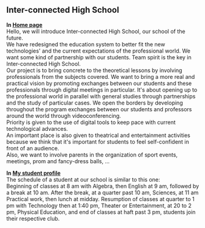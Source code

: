 ## Inter-connected High School

**In [Home page]( https://other-project.github.io/2de/English%20-%20Future%20School/index.html)** <BR />
Hello, we will introduce Inter-connected High School, our school of the future.  
We have redesigned the education system to better fit the new technologies' and the current expectations of the professional world. We want some kind of partnership with our students. Team spirit is the key in Inter-connected High School.  
Our project is to bring concrete to the theoretical lessons by involving professionals from the subjects covered. We want to bring a more real and practical vision by promoting exchanges between our students and these professionals through digital meetings in particular. It's about opening up to the professional world in parallel with general studies through partnerships and the study of particular cases. We open the borders by developing throughout the program exchanges between our students and professors around the world through videoconferencing.  
Priority is given to the use of digital tools to keep pace with current technological advances.  
An important place is also given to theatrical and entertainment activities because we think that it's important for students to feel self-confident in front of an audience.  
Also, we want to involve parents in the organization of sport events, meetings, prom and fancy-dress balls, ...  

**In [My student profile]( https://other-project.github.io/2de/English%20-%20Future%20School/profile.html)** <BR />
The schedule of a student at our school is similar to this one:  
Beginning of classes at 8 am with Algebra, then English at 9 am, followed by a break at 10 am. After the break, at a quarter past 10 am, Sciences, at 11 am Practical work, then lunch at midday. Resumption of classes at quarter to 1 pm with Technology then at 1:40 pm, Theater or Entertainment, at 20 to 2 pm, Physical Education, and end of classes at haft past 3 pm, students join their respective club.  
